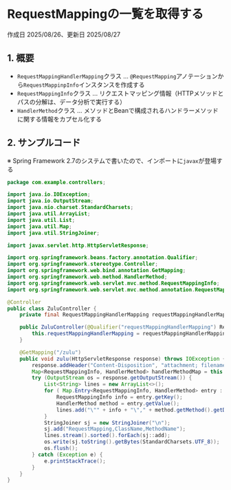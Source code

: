 # RequestMappingの一覧を取得する

作成日 2025/08/26、更新日 2025/08/27

## 1. 概要

- `RequestMappingHandlerMapping`クラス ... `@RequestMapping`アノテーションから`RequestMappinpInfo`インスタンスを作成する
- `RequestMappingInfo`クラス ... リクエストマッピング情報（HTTPメソッドとパスの分解は、データ分析で実行する）
- `HandlerMethod`クラス ... メソッドとBeanで構成されるハンドラーメソッドに関する情報をカプセル化する

## 2. サンプルコード

※ Spring Framework 2.7のシステムで書いたので、インポートに`javax`が登場する

```java
package com.example.controllers;

import java.io.IOException;
import java.io.OutputStream;
import java.nio.charset.StandardCharsets;
import java.util.ArrayList;
import java.util.List;
import java.util.Map;
import java.util.StringJoiner;

import javax.servlet.http.HttpServletResponse;

import org.springframework.beans.factory.annotation.Qualifier;
import org.springframework.stereotype.Controller;
import org.springframework.web.bind.annotation.GetMapping;
import org.springframework.web.method.HandlerMethod;
import org.springframework.web.servlet.mvc.method.RequestMappingInfo;
import org.springframework.web.servlet.mvc.method.annotation.RequestMappingHandlerMapping;

@Controller
public class ZuluController {
    private final RequestMappingHandlerMapping requestMappingHandlerMapping;

    public ZuluController(@Qualifier("requestMappingHandlerMapping") RequestMappingHandlerMapping requestMappingHandlerMapping) {
        this.requestMappingHandlerMapping = requestMappingHandlerMapping;
    }

    @GetMapping("/zulu")
    public void zulu(HttpServletResponse response) throws IOException {
        response.addHeader("Content-Disposition", "attachment; filename=\"requestMapping.csv\"");
        Map<RequestMappingInfo, HandlerMethod> handlerMethodMap = this.requestMappingHandlerMapping.getHandlerMethods();
        try (OutputStream os = response.getOutputStream()) {
            List<String> lines = new ArrayList<>();
            for ( Map.Entry<RequestMappingInfo, HandlerMethod> entry : handlerMethodMap.entrySet() ) {
                RequestMappingInfo info = entry.getKey();
                HandlerMethod method = entry.getValue();
                lines.add("\"" + info + "\"," + method.getMethod().getDeclaringClass().getName() + "," + method.getMethod().getName());
            }
            StringJoiner sj = new StringJoiner("\n");
            sj.add("RequestMapping,ClassName,MethodName");
            lines.stream().sorted().forEach(sj::add);
            os.write(sj.toString().getBytes(StandardCharsets.UTF_8));
            os.flush();
        } catch (Exception e) {
            e.printStackTrace();
        }
    }
}
```
